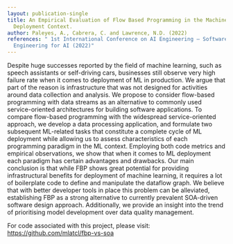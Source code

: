 ```yaml
---
layout: publication-single
title: An Empirical Evaluation of Flow Based Programming in the Machine Learning
  Deployment Context.
author: Paleyes, A., Cabrera, C. and Lawrence, N.D. (2022)
references: " 1st International Conference on AI Engineering – Software
  Engineering for AI (2022)"
---
```

Despite huge successes reported by the field of machine learning, such as speech assistants or self-driving cars, businesses still observe very high failure rate when it comes to deployment of ML in production. We argue that part of the reason is infrastructure that was not designed for activities around data collection and analysis. We propose to consider flow-based programming with data streams as an alternative to commonly used service-oriented architectures for building software applications. To compare flow-based programming with the widespread service-oriented approach, we develop a data processing application, and formulate two subsequent ML-related tasks that constitute a complete cycle of ML deployment while allowing us to assess characteristics of each programming paradigm in the ML context. Employing both code metrics and empirical observations, we show that when it comes to ML deployment each paradigm has certain advantages and drawbacks. Our main conclusion is that while FBP shows great potential for providing infrastructural benefits for deployment of machine learning, it requires a lot of boilerplate code to define and manipulate the dataflow graph. We believe that with better developer tools in place this problem can be alleviated, establishing FBP as a strong alternative to currently prevalent SOA-driven software design approach. Additionally, we provide an insight into the trend of prioritising model development over data quality management.

For code associated with this project, please visit: <https://github.com/mlatcl/fbp-vs-soa>